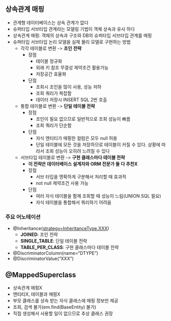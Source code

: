 ## 상속관계 매핑

- 관계형 데이터베이스는 상속 관계가 없다
- 슈퍼타입 서브타입 관계라는 모델링 기법이 객체 상속과 유사 하다
- 상속관계 매핑: 객체의 상속과 구조와 DB의 슈퍼타입 서브타입 관계를 매핑
- 슈퍼타입 서브타입 논리 모델을 실제 물리 모델로 구현하는 방법
    - 각각 테이블로 변환 -> **조인 전략**
        - 장점
            - 테이블 정규화
            - 외래 키 참조 무결성 제약조건 활용가능
            - 저장공간 효율화
        - 단점
            - 조회시 조인을 많이 사용, 성능 저하
            - 조회 쿼리가 복잡함
            - 데이터 저장시 INSERT SQL 2번 호출
    - 통합 테이블로 변환 -> **단일 테이블 전략**
        - 장점
            - 조인이 필요 없으므로 일반적으로 조회 성능이 빠름
            - 조회 쿼리가 단순함
        - 단점
            - 자식 엔티티가 매핑한 컬럼은 모두 null 허용
            - 단일 테이블에 모든 것을 저장하므로 테이블이 커질 수 있다. 상황에 따라서 조회 성능이 오히려 느려질 수 있다
    - 서브타입 테이블로 변환 -> **구현 클래스마다 테이블 전략**
        - **이 전략은 데이터베이스 설계자와 ORM 전문가 둘 다 추천X**
        - 장점
            - 서브 타입을 명확하게 구분해서 처리할 때 효과적
            - not null 제약조건 사용 가능
        - 단점
            - 여러 자식 테이블을 함께 조회할 때 성능이 느림(UNION SQL 필요)
            - 자식 테이블을 통합해서 쿼리하기 어려움

### 주요 어노테이션

- @Inheritance([strategy=InheritanceType.XXX](http://strategy%3Dinheritancetype.xxx/))
    - **JOINED**: 조인 전략
    - **SINGLE_TABLE**: 단일 테이블 전략
    - **TABLE_PER_CLASS**: 구현 클래스마다 테이블 전략
- @DiscriminatorColumn(name=“DTYPE”)
- @DiscriminatorValue(“XXX”)

## **@MappedSuperclass**

- 상속관계 매핑X
- 엔티티X, 테이블과 매핑X
- 부모 클래스를 상속 받는 자식 클래스에 매핑 정보만 제공
- 조회, 검색 불가(em.find(BaseEntity) 불가)
- 직접 생성해서 사용할 일이 없으므로 추상 클래스 권장
